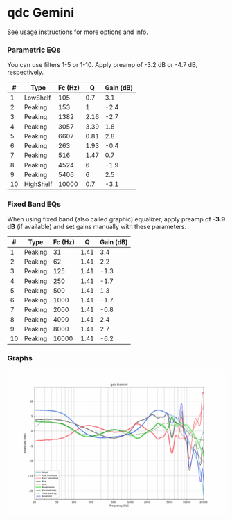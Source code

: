 # qdc Gemini
See [usage instructions](https://github.com/jaakkopasanen/AutoEq#usage) for more options and info.

### Parametric EQs
You can use filters 1-5 or 1-10. Apply preamp of -3.2 dB or -4.7 dB, respectively.

|   # | Type      |   Fc (Hz) |    Q |   Gain (dB) |
|-----|-----------|-----------|------|-------------|
|   1 | LowShelf  |       105 | 0.7  |         3.1 |
|   2 | Peaking   |       153 | 1    |        -2.4 |
|   3 | Peaking   |      1382 | 2.16 |        -2.7 |
|   4 | Peaking   |      3057 | 3.39 |         1.8 |
|   5 | Peaking   |      6607 | 0.81 |         2.8 |
|   6 | Peaking   |       263 | 1.93 |        -0.4 |
|   7 | Peaking   |       516 | 1.47 |         0.7 |
|   8 | Peaking   |      4524 | 6    |        -1.9 |
|   9 | Peaking   |      5406 | 6    |         2.5 |
|  10 | HighShelf |     10000 | 0.7  |        -3.1 |

### Fixed Band EQs
When using fixed band (also called graphic) equalizer, apply preamp of **-3.9 dB** (if available) and set gains manually with these parameters.

|   # | Type    |   Fc (Hz) |    Q |   Gain (dB) |
|-----|---------|-----------|------|-------------|
|   1 | Peaking |        31 | 1.41 |         3.4 |
|   2 | Peaking |        62 | 1.41 |         2.2 |
|   3 | Peaking |       125 | 1.41 |        -1.3 |
|   4 | Peaking |       250 | 1.41 |        -1.7 |
|   5 | Peaking |       500 | 1.41 |         1.3 |
|   6 | Peaking |      1000 | 1.41 |        -1.7 |
|   7 | Peaking |      2000 | 1.41 |        -0.8 |
|   8 | Peaking |      4000 | 1.41 |         2.4 |
|   9 | Peaking |      8000 | 1.41 |         2.7 |
|  10 | Peaking |     16000 | 1.41 |        -6.2 |

### Graphs
![](./qdc%20Gemini.png)
